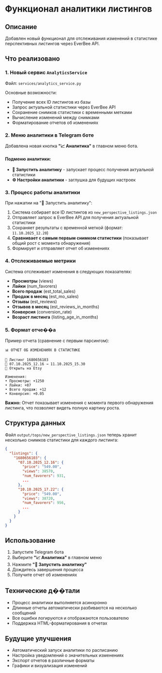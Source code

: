 # Функционал аналитики листингов

## Описание

Добавлен новый функционал для отслеживания изменений в статистике перспективных листингов через EverBee API.

## Что реализовано

### 1. Новый сервис `AnalyticsService`
Файл: `services/analytics_service.py`

Основные возможности:
- Получение всех ID листингов из базы
- Запрос актуальной статистики через EverBee API
- Сохранение снимков статистики с временными метками
- Вычисление изменений между снимками
- Форматирование отчетов об изменениях

### 2. Меню аналитики в Telegram боте

Добавлена новая кнопка **"📈 Аналитика"** в главном меню бота.

#### Подменю аналитики:
- **🚀 Запустить аналитику** - запускает процесс получения актуальной статистики
- **⚙️ Настройки аналитики** - заглушка для будущих настроек

### 3. Процесс работы аналитики

При нажатии на "🚀 Запустить аналитику":

1. Система собирает все ID листингов из `new_perspective_listings.json`
2. Отправляет запрос в EverBee API для получения актуальной статистики
3. Сохраняет результаты с временной меткой (формат: `11.10.2025_12.20`)
4. **Сравнивает с самым первым снимком статистики** (показывает общий рост с момента обнаружения)
5. Формирует и отправляет отчет об изменениях

### 4. Отслеживаемые метрики

Система отслеживает изменения в следующих показателях:
- **Просмотры** (views)
- **Лайки** (num_favorers)
- **Всего продаж** (est_total_sales)
- **Продаж в месяц** (est_mo_sales)
- **Отзывы** (est_reviews)
- **Отзывов в месяц** (est_reviews_in_months)
- **Конверсия** (conversion_rate)
- **Возраст листинга** (listing_age_in_months)

### 5. Формат отче��а

Пример отчета (сравнение с первым парсингом):
```
📊 ОТЧЕТ ОБ ИЗМЕНЕНИЯХ В СТАТИСТИКЕ

🔹 Листинг 1680656103
📅 07.10.2025_12.16 → 11.10.2025_15.30
🔗 Открыть на Etsy

Изменения:
• Просмотры: +1250
• Лайки: +87
• Всего продаж: +12
• Конверсия: +0.05
```

**Важно:** Отчет показывает изменения с момента первого обнаружения листинга, что позволяет видеть полную картину роста.

## Структура данных

Файл `output/tops/new_perspective_listings.json` теперь хранит несколько снимков статистики для каждого листинга:

```json
{
  "listings": {
    "1680656103": {
      "07.10.2025_12.16": {
        "price": "549.00",
        "views": 38570,
        "num_favorers": 931,
        ...
      },
      "10.10.2025_17.22": {
        "price": "549.00",
        "views": 38720,
        "num_favorers": 956,
        ...
      }
    }
  }
}
```

## Использование

1. Запустите Telegram бота
2. Выберите **"📈 Аналитика"** в главном меню
3. Нажмите **"🚀 Запустить аналитику"**
4. Дождитесь завершения процесса
5. Получите отчет об изменениях

## Технические д��тали

- Процесс аналитики выполняется асинхронно
- Длинные отчеты автоматически разбиваются на несколько сообщений
- Все ошибки логируются и отображаются пользователю
- Поддержка HTML-форматирования в отчетах

## Будущие улучшения

- Автоматический запуск аналитики по расписанию
- Настройка уведомлений о значительных изменениях
- Экспорт отчетов в различные форматы
- Графики и визуализация изменений
